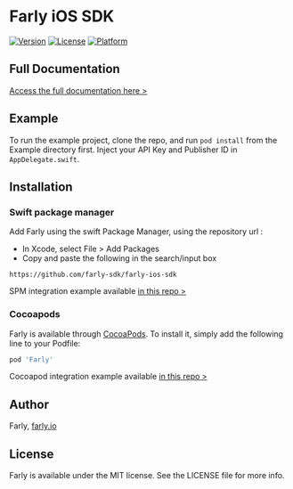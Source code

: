 # Farly iOS SDK

[![Version](https://img.shields.io/cocoapods/v/Farly.svg?style=flat)](https://cocoapods.org/pods/Farly)
[![License](https://img.shields.io/cocoapods/l/Farly.svg?style=flat)](https://cocoapods.org/pods/Farly)
[![Platform](https://img.shields.io/cocoapods/p/Farly.svg?style=flat)](https://cocoapods.org/pods/Farly)

## Full Documentation

[Access the full documentation here >](https://mobsuccess.notion.site/Farly-iOS-SDK-d4c1ff68a3584b0e9fb5bb8a77597f10)

## Example

To run the example project, clone the repo, and run `pod install` from the Example directory first. Inject your API Key and Publisher ID in `AppDelegate.swift`.

## Installation

### Swift package manager

Add Farly using the swift Package Manager, using the repository url :
- In Xcode, select File > Add Packages
- Copy and paste the following in the search/input box
```
https://github.com/farly-sdk/farly-ios-sdk
```

SPM integration example available [in this repo >](https://github.com/farly-sdk/farly-ios-spm-example)

### Cocoapods

Farly is available through [CocoaPods](https://cocoapods.org). To install
it, simply add the following line to your Podfile:

```ruby
pod 'Farly'
```

Cocoapod integration example available [in this repo >](https://github.com/farly-sdk/farly-ios-pod-example)

## Author

Farly, [farly.io](https://www.farly.io)

## License

Farly is available under the MIT license. See the LICENSE file for more info.
